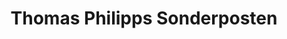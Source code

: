 ---
title: "Thomas Philipps Sonderposten"
url: /pattensen/thomas-philipps-sonderposten/
shop: Kramladen
---